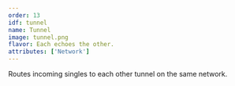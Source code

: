 ```yaml
---
order: 13
idf: tunnel
name: Tunnel
image: tunnel.png
flavor: Each echoes the other.
attributes: ['Network']
---
```

Routes incoming singles to each other tunnel on the same network.